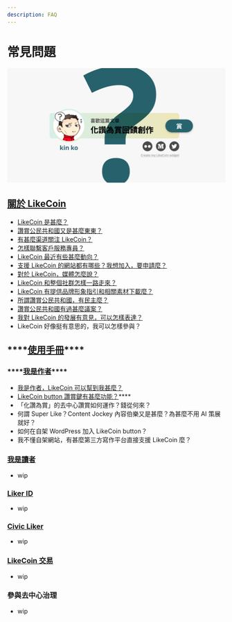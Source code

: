 ```yaml
---
description: FAQ
---
```


# 常見問題

![](.gitbook/assets/likecoin_ad27_small_update-01.png)

## [關於 LikeCoin](https://docs.like.co/v/zh/about/likecoin) <a id="about-likecoin"></a>

* [LikeCoin 是甚麼？](https://docs.like.co/v/zh/about/likecoin#about)
* [讚賞公民共和國又是甚麼東東？](https://docs.like.co/v/zh/about/likecoin#republic-of-liker-land)
* [有甚麼渠道關注 LikeCoin？](https://docs.like.co/v/zh/about/likecoin#follow-us)
* [怎樣聯繫客戶服務專員？](https://docs.like.co/v/zh/about/likecoin#cs)
* [LikeCoin 最近有些甚麼動向？](https://docs.like.co/v/zh/about/likecoin/updates)
* [支援 LikeCoin 的網站都有哪些？我想加入，要申請麼？](https://docs.like.co/v/zh/about/likecoin/list-of-media)
* [對於 LikeCoin，媒體怎麼說？](https://docs.like.co/v/zh/about-likecoin/on-the-news)
* [LikeCoin 和整個社群怎樣一路走來？](https://docs.like.co/v/zh/about/likecoin/background)
* [LikeCoin 有提供品牌形象指引和相關素材下載麼？](https://docs.like.co/v/zh/about/likecoin/presskit)
* [所謂讚賞公民共和國，有民主麼？](https://docs.like.co/v/zh/about/governance)
* [讚賞公民共和國有過甚麼議案？](https://docs.like.co/v/zh/about/governance/proposals)
* [我對 LikeCoin 的發展有意見，可以怎樣表達？](https://docs.like.co/v/zh/about/governance/community-call)
* LikeCoin 好像挺有意思的，我可以怎樣參與？

## \*\*\*\*[**使用手冊**](https://docs.like.co/v/zh/user-guide/)\*\*\*\* <a id="user-guide"></a>

### \*\*\*\*[**我是作者**](https://docs.like.co/v/zh/user-guide/content-creators)\*\*\*\* <a id="content-creator"></a>

* [我是作者，LikeCoin 可以幫到我甚麼？](https://docs.like.co/v/zh/user-guide/content-creators)
* [LikeCoin button 讚賞鍵有甚麼功能？](https://docs.like.co/v/zh/user-guide/content-creators/likecoin-button)\*\*\*\*
* 「化讚為賞」的去中心讚賞如何運作？錢從何來？
* 何謂 Super Like？Content Jockey 內容伯樂又是甚麼？為甚麼不用 AI 策展就好？
* 如何在自架 WordPress 加入 LikeCoin button？
* 我不懂自架網站，有甚麼第三方寫作平台直接支援 LikeCoin 麼？

### [我是讀者](https://docs.like.co/v/zh/user-guide/reader) <a id="reader"></a>

* wip 

### [Liker ID](https://docs.like.co/v/zh/user-guide/liker-id)

* wip

### [Civic Liker](https://docs.like.co/v/zh/user-guide/civic-liker)

* wip

### [LikeCoin 交易](https://docs.like.co/v/zh/user-guide/likecoin-token) <a id="trading-likecoin"></a>

* wip

### 參與去中心治理

* wip














